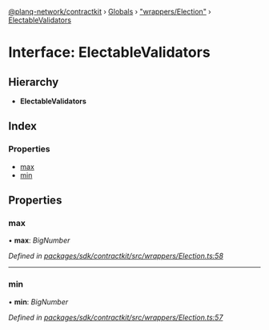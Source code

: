 [@planq-network/contractkit](../README.md) › [Globals](../globals.md) › ["wrappers/Election"](../modules/_wrappers_election_.md) › [ElectableValidators](_wrappers_election_.electablevalidators.md)

# Interface: ElectableValidators

## Hierarchy

* **ElectableValidators**

## Index

### Properties

* [max](_wrappers_election_.electablevalidators.md#max)
* [min](_wrappers_election_.electablevalidators.md#min)

## Properties

###  max

• **max**: *BigNumber*

*Defined in [packages/sdk/contractkit/src/wrappers/Election.ts:58](https://github.com/planq-network/planq-sdk/blob/master/packages/sdk/contractkit/src/wrappers/Election.ts#L58)*

___

###  min

• **min**: *BigNumber*

*Defined in [packages/sdk/contractkit/src/wrappers/Election.ts:57](https://github.com/planq-network/planq-sdk/blob/master/packages/sdk/contractkit/src/wrappers/Election.ts#L57)*

